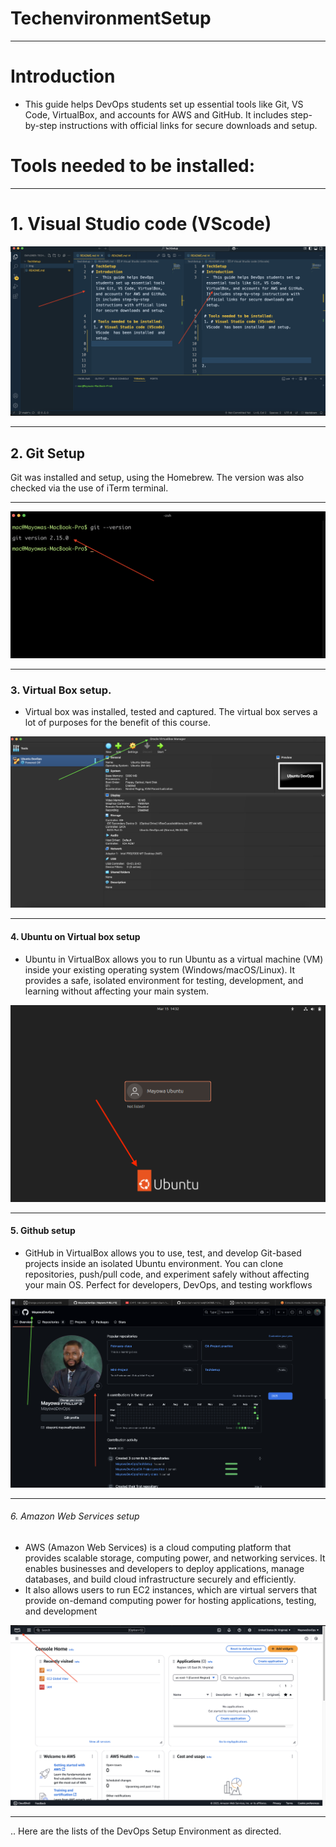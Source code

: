 # TechenvironmentSetup

---

# Introduction

- This guide helps DevOps students set up essential tools like Git, VS Code, VirtualBox, and accounts for AWS and GitHub. It includes step-by-step instructions with official links for secure downloads and setup.

# Tools needed to be installed:

---

# 1. Visual Studio code (VScode)

![Vscode](./img/img.vscode.PNG)

---

## 2. Git Setup

Git was installed and setup, using the Homebrew. The version was also checked via the use of iTerm terminal.

---

![Git](./img/img.git.PNG)

---

### 3. Virtual Box setup.

- Virtual box was installed, tested and captured. The virtual box serves a lot of purposes for the benefit of this course.

![Virtualbox](./img/img.virtualbox.PNG)

---
#### 4. Ubuntu on Virtual box setup

- Ubuntu in VirtualBox allows you to run Ubuntu as a virtual machine (VM) inside your existing operating system (Windows/macOS/Linux). It provides a safe, isolated environment for testing, development, and learning without affecting your main system.

![Ubuntu](./img/img.ubuntu.PNG)

---
#### 5. Github setup

- GitHub in VirtualBox allows you to use, test, and develop Git-based projects inside an isolated Ubuntu environment. You can clone repositories, push/pull code, and experiment safely without affecting your main OS. Perfect for developers, DevOps, and testing workflows

![Github](./img/img.github.PNG)

---
###### 6. Amazon Web Services setup

- AWS (Amazon Web Services) is a cloud computing platform that provides scalable storage, computing power, and networking services. It enables businesses and developers to deploy applications, manage databases, and build cloud infrastructure securely and efficiently.
- It also allows users to run EC2 instances, which are virtual servers that provide on-demand computing power for hosting applications, testing, and development

![AWS](./img/img.aws.PNG)

---
.. Here are the lists of the DevOps Setup Environment as directed. 